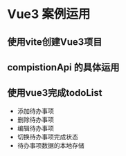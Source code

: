 # Vue3 案例运用

## 使用vite创建Vue3项目


## compistionApi 的具体运用


## 使用vue3完成todoList

* 添加待办事项
* 删除待办事项
* 编辑待办事项
* 切换待办事项完成状态
* 待办事项数据的本地存储
